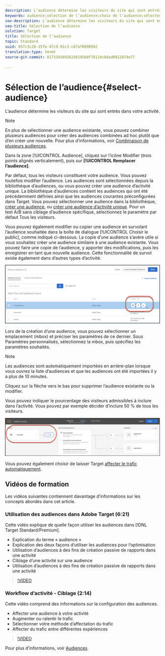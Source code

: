 ```yaml
---
description: L’audience détermine les visiteurs du site qui sont entrés dans votre activité.
keywords: audience;sélection de l’audience;choix de l’audience;sélecteurs
seo-description: L’audience détermine les visiteurs du site qui sont entrés dans votre activité.
seo-title: Sélection de l’audience
solution: Target
title: Sélection de l’audience
topic: Standard
uuid: 057c3c28-15fe-47c9-91c3-c67af0898942
translation-type: tm+mt
source-git-commit: 81731916926250195b0f70124c8dad0912074e77

---
```



# Sélection de l’audience{#select-audience}

L’audience détermine les visiteurs du site qui sont entrés dans votre activité.

>[!NOTE]
>
>En plus de sélectionner une audience existante, vous pouvez combiner plusieurs audiences pour créer des audiences combinées ad hoc plutôt que d’en créer une nouvelle. Pour plus d’informations, voir [Combinaison de plusieurs audiences](../../../c-target/combining-multiple-audiences.md#concept_A7386F1EA4394BD2AB72399C225981E5).

Dans la zone [!UICONTROL Audience], cliquez sur l’icône Modifier (trois points alignés verticalement), puis sur **[!UICONTROL Remplacer l’audience]**.

Par défaut, tous les visiteurs constituent votre audience. Vous pouvez toutefois modifier l’audience. Les audiences sont sélectionnées depuis la bibliothèque d’audiences, ou vous pouvez créer une audience d’activité unique. La bibliothèque d’audiences contient les audiences qui ont été précédemment définies ainsi que les audiences courantes préconfigurées dans Target. Vous pouvez sélectionner une audience dans la bibliothèque, [créer une audience](../../../c-target/c-audiences/create-audience.md#task_1D507519D3AD4390B507F188BD294DC1), ou [créer une audience d’activité unique](../../../c-target/creating-activity-only-audience.md#concept_A6BADCF530ED4AE1852E677FEBE68483). Pour un test A/B sans ciblage d’audience spécifique, sélectionnez le paramètre par défaut Tous les visiteurs.

Vous pouvez également modifier ou copier une audience en survolant l’audience souhaitée dans la boîte de dialogue [!UICONTROL Choisir le public], comme indiqué ci-dessous. La copie d’une audience s’avère utile si vous souhaitez créer une audience similaire à une audience existante. Vous pouvez faire une copie de l’audience, y apporter des modifications, puis les enregistrer en tant que nouvelle audience. Cette fonctionnalité de survol existe également dans d’autres types d’activité.

![](assets/audience_picker_hover.png)

Lors de la création d’une audience, vous pouvez sélectionner un emplacement (mbox) et préciser les paramètres de ce dernier. Sous Paramètres personnalisés, sélectionnez la mbox, puis spécifiez les paramètres souhaités.

>[!NOTE]
>
>Les audiences sont automatiquement importées en arrière-plan lorsque vous ouvrez la liste d’audiences et que les audiences ont été importées il y a plus de 10 minutes.

Cliquez sur la flèche vers le bas pour supprimer l’audience existante ou la modifier.

Vous pouvez indiquer le pourcentage des visiteurs admissibles à inclure dans l’activité. Vous pouvez par exemple décider d’inclure 50 % de tous les visiteurs.

![Pourcentage d&#39;audience](/help/c-activities/t-test-ab/t-test-create-ab/assets/audperc-new.png)

Vous pouvez également choisir de laisser Target [affecter le trafic automatiquement](../../../c-activities/automated-traffic-allocation/automated-traffic-allocation.md#concept_A1407678796B4C569E94CBA8A9F7F5D4).

## Vidéos de formation

Les vidéos suivantes contiennent davantage d’informations sur les concepts abordés dans cet article.

### Utilisation des audiences dans Adobe Target (6:21)

Cette vidéo explique de quelle façon utiliser les audiences dans [!DNL Target Standard/Premium].

* Explication du terme « audience »
* Explication des deux façons d’utiliser les audiences pour l’optimisation
* Utilisation d’audiences à des fins de création passive de rapports dans une activité
* Ciblage d’une activité sur une audience
* Utilisation d’audiences à des fins de création passive de rapports dans une activité

>[!VIDEO](https://video.tv.adobe.com/v/17398?captions=fre_fr)

### Workflow d’activité - Ciblage (2:14)

Cette vidéo comprend des informations sur la configuration des audiences.

* Affecter une audience à votre activité
* Augmenter ou ralentir le trafic
* Sélectionner votre méthode d’affectation du trafic
* Affecter du trafic entre différentes expériences

>[!VIDEO](https://video.tv.adobe.com/v/17385?captions=fre_fr)

Pour plus d’informations, voir [Audiences](../../../c-target/c-audiences/audiences.md#concept_65BE870D290E412D8BBF557EEA67C271).
